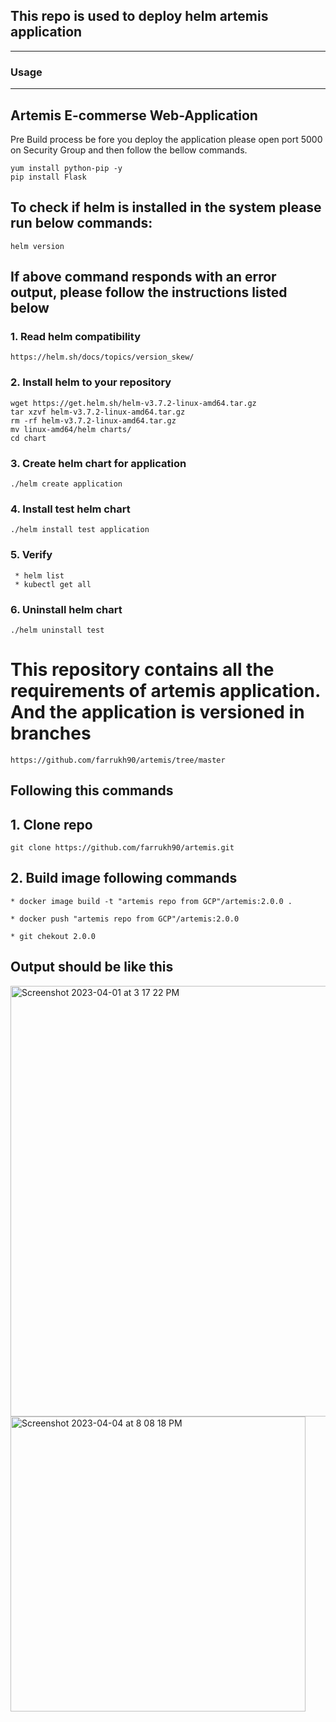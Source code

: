 ## This repo is used to deploy helm artemis application

---
### Usage
---

## Artemis E-commerse Web-Application
Pre Build process be fore you deploy the application please open port 5000 on Security Group and then follow the bellow commands.
```
yum install python-pip -y
pip install Flask
```


## To check if helm is installed in the system please run below commands:

```
helm version
```

## If above command responds with an error output, please follow the instructions listed below


### 1. Read helm compatibility 
```
https://helm.sh/docs/topics/version_skew/
```

### 2. Install helm to your repository
```
wget https://get.helm.sh/helm-v3.7.2-linux-amd64.tar.gz
tar xzvf helm-v3.7.2-linux-amd64.tar.gz
rm -rf helm-v3.7.2-linux-amd64.tar.gz
mv linux-amd64/helm charts/
cd chart
```

### 3. Create helm chart for application
```
./helm create application
```

### 4. Install test helm chart
```
./helm install test application
```
### 5. Verify
```
 * helm list
 * kubectl get all
```
### 6. Uninstall helm chart
```
./helm uninstall test
```

# This repository contains all the requirements of artemis application. And the application is versioned in branches
```
https://github.com/farrukh90/artemis/tree/master
```
## Following this commands 
 ## 1. Clone repo
 ```
 git clone https://github.com/farrukh90/artemis.git
 ```

 ## 2. Build image following commands
 ```
 * docker image build -t "artemis repo from GCP"/artemis:2.0.0 .

 * docker push "artemis repo from GCP"/artemis:2.0.0 

 * git chekout 2.0.0
 ```
 ## Output should be like this
 <img width="689" alt="Screenshot 2023-04-01 at 3 17 22 PM" src="https://user-images.githubusercontent.com/80778542/229955711-2ea1ec12-ebcf-4f58-bb1e-edbc0774ea28.png">
 
 <img width="472" alt="Screenshot 2023-04-04 at 8 08 18 PM" src="https://user-images.githubusercontent.com/80778542/229955726-b10d0635-e9c8-4c60-b94b-b76e22e8097b.png">

 
